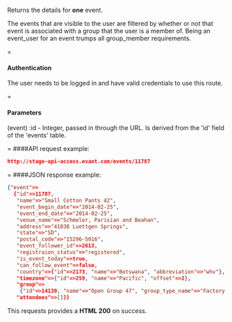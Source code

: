 <!-- --- title: GET /events/:id -->

Returns the details for **one** event.

The events that are visible to the user are filtered by whether or not that event is associated with a group that the user is a member of. Being an event_user for an event trumps all group_member requirements.

=
#### Authentication

The user needs to be logged in and have valid credentials to use this route.

=
#### Parameters

(event) :id - Integer, passed in through the URL. Is derived from the 'id' field of the 'events' table.

=
####API request example:
```json
http://stage-api-access.evant.com/events/11787
```

=
####JSON response example:

```json
{"event"=>
  {"id"=>11787,
   "name"=>"Small Cotton Pants 42",
   "event_begin_date"=>"2014-02-25",
   "event_end_date"=>"2014-02-25",
   "venue_name"=>"Schmeler, Parisian and Beahan",
   "address"=>"41038 Luettgen Springs",
   "state"=>"SD",
   "postal_code"=>"15296-5016",
   "event_follower_id"=>2613,
   "registraion_status"=>"registered",
   "is_event_today"=>true,
   "can_follow_event"=>false,
   "country"=>{"id"=>2173, "name"=>"Botswana", "abbreviation"=>"whv"},
   "timezone"=>{"id"=>259, "name"=>"Pacific", "offset"=>2},
   "group"=>
    {"id"=>14130, "name"=>"Open Group 47", "group_type_name"=>"Factory:Open"},
   "attendees"=>[]}}
```

This requests provides a <strong>HTML 200</strong> on success.